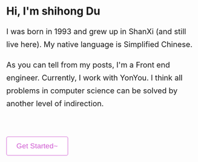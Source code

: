 <h1 class="beginning"> Hi, I'm shihong Du</h1>
<p style="font-size: 20px;line-height: 1.7;">I was born in 1993 and grew up in ShanXi (and still live here). My native language is Simplified Chinese.</p>
<p style="font-size: 20px;line-height: 1.7;">As you can tell from my posts, I'm a Front end engineer. Currently, I work with YonYou. I think all problems in computer science can be solved by another level of indirection.</p>


<a href="/my-blog/" style="color:#d05dd2;margin: 50px 0;display: inline-block;">
<button type="button" style="
    text-decoration: none;
    font-size: 1.2rem;
    border: 1px solid #d05dd2;
    padding: .8rem 1.6rem;
    border-radius: 4px;
    transition: .1s ease;
    box-sizing: border-box;
    color:#d05dd2;
    background:#FFFFFF;
    outline:none;
    cursor: pointer;
    ">
Get Started~
</button>
</a>


